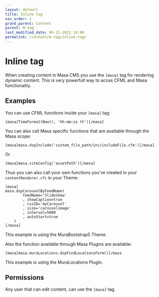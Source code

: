 ```yaml
---
layout: default
title: Inline tag
nav_order: 1
grand_parent: Content
parent: M-tag
last_modified_date: 04-11-2021 14:00
permalink: /content/m-tag/inline-tag/
---
```


# Inline tag

When creating content in Masa CMS you use the `[masa]` tag for rendering dynamic content.
This is very powerfull way to acces CFML and Masa functionality.

## Examples
You can use CFML functions inside your `[masa]` tag:

    [masa]TimeFormat(Now(), 'hh:mm:ss tt')[/masa]
    
You can also call Masa specific functions that are available through the Masa scope:
    
    [masa]masa.dspInclude('custom_file_path/inc/includeFile.cfm')[/masa]

Or

    [masa]masa.siteConfig('assetPath')[/masa]

Thus you can also call your own functions you've created in your `contentRenderer.cfc` in your Theme:

    [masa]
    masa.dspCarouselByFeedName(
			feedName='Slideshow'
			, showCaption=true
			, cssID='myCarousel'
			, size='carouselimage'
			, interval=5000
			, autoStart=true
		)
    [/masa]

This example is using the MuraBootstrap5 Theme.

Also the function available through Masa Plugins are available:

    [masa]masa.muraLocations.dspFindLocationsForm()[/masa

This example is using the MuraLocations Plugin.
## Permissions

Any user that can edit content, can use the `[masa]` tag.